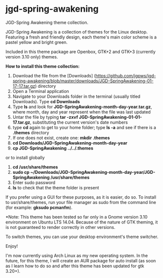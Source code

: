# jgd-spring-awakening
JGD-Spring Awakening theme collection.

JGD-Spring Awakening is a collection of themes for the Linux desktop. Featuring a fresh and friendly design, each theme's main color scheme is a pastel yellow and bright green.

Included in this theme package are Openbox, GTK+2 and GTK+3 (currently version 3.10 only) themes.

**How to install this theme collection:**

1. Download the file from the [Downloads] (https://github.com/jgpws/jgd-spring-awakening/blob/master/downloads/JGD-SpringAwakening-01-17-17.tar.gz) directory
2. Open a Terminal application
3. Navigate to your Downloads folder in the terminal (usually titled Downloads). Type **cd Downloads**
4. Type **ls** and look for **JGD-SpringAwakening-month-day-year.tar.gz**, where month, day and year represent when the file was last updated
5. Untar the file by typing **tar -zxvf JGD-SpringAwakening-01-01-17.tar.gz**, substituting the current version's date numbers
6. type **cd** again to get to your home folder; type **ls -a** and see if there is a **.themes** directory
7. If one does not exist, create one: **mkdir .themes**
8. **cd Downloads/JGD-SpringAwakening-month-day-year**
9. **cp JGD-SpringAwakening ../../.themes**

or to install globally

1. **cd /usr/share/themes**
2. **sudo cp ~/Downloads/JGD-SpringAwakening-month-day-year/JGD-SpringAwakening /usr/share/themes**
3. Enter sudo password
4. **ls** to check that the theme folder is present

If you prefer using a GUI for these purposes, as it is easier, do so. To install to usr/share/themes, run your file manager as sudo from the command line (for example: **gksudo pcmanfm**).

*Note: This theme has been tested so far only in a Gnome version 3.10 environment on Ubuntu LTS 14.04. Because of the nature of GTK theming, it is not guaranteed to render correctly in other versions.

To switch themes, you can use your desktop environment's theme switcher.

Enjoy!

I'm now currently using Arch Linux as my new operating system. In the future, for this theme, I will create an AUR package for auto install (as soon as I learn how to do so and after this theme has been updated for gtk 3.20+).
